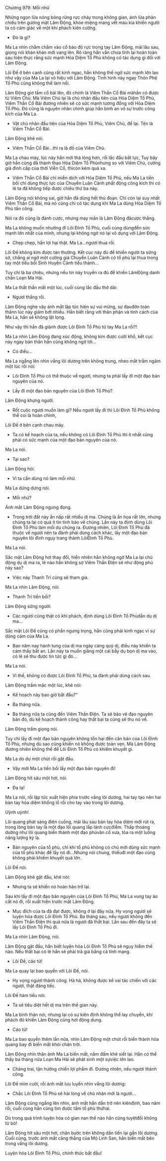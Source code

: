 




Chương 979: Mồi nhử


Những ngọn lửa nóng bỏng rừng rực cháy trong không gian, ánh lửa phản chiếu trên gương mặt Lâm Động, khóe miệng mang vết máu kia khiến người ta có cảm giác về một khí phách kiên cường.

- Đó là gì?

Ma La nhìn chằm chằm vào cổ bào đỏ rực trong tay Lâm Động, mãi lâu sau, giọng nói khàn khàn mới vang lên. Rõ ràng hắn vẫn chưa tỉnh lại hoàn toàn sau hiện thực rằng sức mạnh Hỏa Diệm Tổ Phù không có tác dụng gì đối với Lâm Động.

Lôi Đế ở bên cạnh cũng rất kinh ngạc, hắn không thể ngờ sức mạnh lớn lao như vậy của Ma La lại vô hiệu với Lâm Động. Tình hình này ngay Thôn Phệ Tổ Phù cũng không thể làm nổi.

Lâm Động giơ tấm cổ bài lên, đó chính là Viêm Thần Cổ Bài màhắn có được từ Viêm Chủ. Mà Viêm Chủ lại là chủ nhân đầu tiên của Hỏa Diệm Tổ Phù, Viêm Thần Cổ Bài đương nhiên sẽ có sức mạnh tương đồng với Hỏa Diệm Tổ Phù. Đó cũng là nguyên nhân chính giúp hắn bình an vô sự trước công kích của Ma La.

- Vật chủ nhân đầu tiên của Hỏa Diệm Tổ Phù, Viêm Chủ, để lại. Tên là Viêm Thần Cổ Bài.

Lâm Động khẽ nói.

- Viêm Thần Cổ Bài…thì ra là đồ của Viêm Chủ.

Ma La chau mày, lúc này hắn mới thả lỏng hơn, rồi lắc đầu bất lực, Tuy bây giờ hắn cũng đã thành thạo Hỏa Diệm Tổ Phùnhưng so với Viêm Chủ, cường giả đỉnh cấp của thời Viễn Cổ, thìcòn kém quá xa.

- Viêm Thần Cổ Bài chỉ miễn dịch với Hỏa Diệm Tổ Phù, nếu Ma La tiền bối chỉ dùng thực lực của Chuyển Luân Cảnh phất động công kích thì có lẽ ta đã không tiếp được chiêu thứ ba này.

Lâm Động nói không sai, giờ hắn đã dùng hết thủ đoạn. Chỉ còn lại suy nhất Viêm Thần Cổ Bài, mà nó cũng chỉ có tác dụng khi Ma La dùng Hỏa Diệm Tổ Phù tấn công.

Nói ra đó cũng là đánh cược, nhưng may mắn là Lâm Động đãcược thắng.

Ma La không muốn nhường đi Lôi Đình Tổ Phù, cuối cùng dùngđến sức mạnh lớn nhất của mình, nhưng lại không ngờ nó lại vô dụng với Lâm Động.

- Chẹp chẹp, hắn lợi hại thật. Ma La…ngươi thua rồi.

Lôi Đế không kìm được tán thưởng. Kết cục này đủ để khiến người ta sững sờ, chẳng ai ngờ một cường giả Chuyển Luân Cảnh có tổ phù lại thua trong tay một tiểu bối Sinh Huyền Cảnh tiểu thành…

Tuy chỉ là ba chiêu, nhưng nếu tin này truyền ra đủ để khiến LâmĐộng danh chấn Loạn Ma Hải.

Ma La thất thần mất một lúc, cuối cùng lắc đầu thở dài:

- Ngươi thắng rồi.

Lâm Động nghe vậy ánh mắt lập tức hiện sự vui mừng, sự đauđớn toàn thânn lúc này giảm bớt nhiều. Hắn biết rằng với thân phận và tính cách của Ma La, hắn sẽ không lật lọng.

Như vậy thì hắn đã giành được Lôi Đình Tổ Phù từ tay Ma La rồi?!

Ma La nhìn Lâm Động đang xúc động, không kìm được cười khổ, kết cục này ngay bản thân hắn cũng không ngờ tới…

- Có điều…

Ma La ngẩng lên nhìn vầng lôi dương trên không trung, nheo mắt trầm ngâm một lúc rồi nói:

- Lôi Đình Tổ Phù có thể thuộc về ngươi, nhưng ta phải lấy đi một đạo bản nguyên của nó.

- Lấy đi một đạo bản nguyên của Lôi Đình Tổ Phù?

Lâm Động khựng người.

- Rốt cuộc ngươi muốn làm gì? Nếu ngươi lấy đi thì Lôi Đình Tổ Phù không thể coi là hoàn chỉnh,

Lôi Đế ở bên cạnh chau mày.

- Ta có kế hoạch của ta, nếu không có Lôi Đình Tổ Phù thì ít nhất cũng phải có sức mạnh của một đạo bản nguyên của nó.

Ma La nói.

- Tại sao?

Lâm Động hỏi.

- Vì ta cần dùng nó làm mồi nhử.

Ma La dửng dưng nói.

- Mồi nhử?

Ánh mắt Lâm Động ngưng đọng.

- Trong trời đất này ẩn nấp rất nhiều dị ma. Chúng là ẩn họa rất lớn, nhưng chúng ta lại có quá ít tin tình báo về chúng. Lần này ta định dùng Lôi Đình Tổ Phù làm mồi dụ chúng ra. Đương nhiên, Lôi Đình Tổ Phù đã thuộc về ngươi nên ta đành phải dùng cách khác, lấy một đạo bản nguyên lôi đình ngụy trang thành LôiĐình Tổ Phù.

Ma La nói.

Sắc mặt Lâm Động hơi thay đổi, hiển nhiên hắn không ngờ Ma La lại chủ động dụ dị ma ra, lẽ nào hắn không sợ Viêm Thần Điện sẽ như động phủ này sao?

- Việc này Thanh Trĩ cũng sẽ tham gia.

Ma La nhìn Lâm Động, nói.

- Thanh Trĩ tiền bối?

Lâm Động sững người.

- Các ngươi cũng thật có khí phách, định dùng Lôi Đình Tổ Phùdẫn dụ dị ma…

Sắc mặt Lôi Đế cũng có phần ngưng trọng, hắn cũng phải kinh ngạc vì sự dũng cảm của Ma La.

- Bao năm nay hành tung của dị ma ngày càng quỷ dị, điều này khiến ta cảm thấy bất an. Lần này ta muốn giăng một cái bẫy dụ bọn dị ma vào, có lẽ sẽ thu được tin tức gì đó…

Ma La nói.

- Vì thế, không có được Lôi Đình Tổ Phù, ta đành phải dùng cách sau.

Lâm Động trầm mặc một lúc, khẽ nói:

- Kế hoạch này bao giờ bắt đầu?"

- Ba tháng nữa.

- Ba tháng nữa ta cũng đến Viêm Thần Điện. Ta sẽ bảo vệ đạo nguyên bản đó, dù kế hoạch thành công hay thất bại ta cũng sẽ thu nó về.

Lâm Động trầm giọng nói.

Tuy chỉ lấy đi một đạo bản nguyên không tổn hại đến căn bản của Lôi Đình Tổ Phù, nhưng dù sao cũng khiến nó không được toàn vẹn. Mà Lâm Động đương nhiên không thể để Lôi Đình Tổ Phù có khiếm khuyết gì.

Ma La do dự một chút rồi gật đầu.

- Vậy mời Ma La tiền bối lấy một đạo bản nguyên đi!

Lâm Động hít sâu một hơi, nói.

- Đa tạ!

Ma La nói, rồi lập tức xuất hiện phía trước vầng lôi dương, hai tay tạo nên hai bàn tay hỏa diệm khổng lồ rồi cho tay vào trong lôi dương.

Uỳnh uỳnh!

Lôi quang phát sáng điên cuồng, mãi lâu sau bàn tay hỏa diệm mới rút ra, trong lòng bàn tay là một đạo lôi quang lấp lánh cựcđiểm. Thấp thoáng dường như lôi quang biến thành một đạo phùvăn cổ xưa, tỏa ra một luồng năng lượng kỳ lạ.

- Bản nguyên của tổ phù, chỉ khi tổ phù không có chủ mới dùng sức mạnh của tổ phù khác để lấy nó đi…Nhưng nói chung, thiếuđi một đạo cũng không phải khiếm khuyết quá lớn.

Lôi Đế nói.

Lâm Động khẽ gật đầu, khẽ nói:

- Nhưng ta sẽ khiến nó hoàn hảo trở lại.

Sau khi lấy đi một đạo bản nguyên của Lôi Đình Tổ Phù, Ma La vung tay áo cất nó đi, rồi xuất hiện trước mặt Lâm Động.

- Mục đích của ta đã đạt được, không ở lại đây nữa. Hy vọng ngươi sẽ luyện hóa được Lôi Đình Tổ Phù. Ba tháng sau, nếu ngươi không đến Viêm Thần Điện thì quá nửa là ngươi đã thất bại. Lần sau đến đây ta sẽ lấy Lôi Đình Tổ Phù đi.

Ma La nhìn Lâm Động, nói.

Lâm Động gật đầu, hắn biết luyện hóa Lôi Đình Tổ Phù sẽ nguy hiểm thế nào. Nếu thất bại có lẽ hắn sẽ phải trả giá bằng cả tính mạng.

- Lôi Đế, cáo từ!

Ma La quay lại bao quyền với Lôi Đế, nói.

- Hy vọng ngươi thành công. Hà hà, không được kề vai tác chiến với các ngươi, thật đáng tiếc.

Lôi Đế hàm tiếu nói.

- Ta sẽ tiêu diệt hết dị ma trên thế gian này.

Ma La bình thản nói, nhưng lại có sự kiên định không thể lay chuyển, khí phách đó khiến Lâm Động cũng hơi động dung.

- Cáo từ!

Ma La bao quyền thêm lần nữa, nhìn Lâm Động một chút rồi biến thành hỏa quang bay đi biến mất khỏi chân trời.

Lâm Động nhìn thân ảnh Ma La biến mất, nắm đấm khẽ siết lại. Hắn có thể thấy ba tháng nữa Loạn Ma Hải sẽ phát sinh một sựviệc lớn lao.

- Chàng trai, tận hưởng chiến lợi phẩm đi. Đương nhiên, nếu ngươi thành công.

Lôi Đế mỉm cười, rồi ánh mắt lưu luyến nhìn vầng lôi dương:

- Chắc Lôi Đình Tổ Phù sẽ hài lòng về chủ nhân mới là ngươi…

Lâm Động cũng ngẩng lên nhìn, ánh mắt hắn dần trở nên kiênđịnh, bao năm rồi, cuối cùng hắn cũng tìm được tấm tổ phù thứhai.

Dù trong quá trình luyện hóa có gian nan thế nào hắn cũng tuyệtđối không từ bỏ!

Lâm Động hít sâu một hơi, chân bước trên không dần tiến lại gần lôi dương. Cuối cùng, trước ánh mắt căng thẳng của Mộ Linh San, hắn biến mất bên trong vầng lôi dương.

Luyện hóa Lôi Đình Tổ Phù, chính thức bắt đầu!




